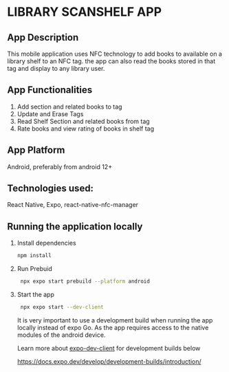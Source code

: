 # LIBRARY SCANSHELF APP 

## App Description
This mobile application uses NFC technology to add books to available on a library shelf to an NFC tag. the app can also read the books stored in that tag and display to any library user.

## App Functionalities
1. Add section and related books to tag
2. Update and Erase Tags
3. Read Shelf Section and related books from tag
4. Rate books and view rating of books in shelf tag

## App Platform
Android, preferably from android 12+
## Technologies used:
React Native, Expo, react-native-nfc-manager


## Running the application locally

1. Install dependencies

   ```bash
   npm install
   ```

2. Run Prebuid
   ```bash
    npx expo start prebuild --platform android
   ```



3. Start the app
   

   ```bash
    npx expo start --dev-client
   ```

   It is very important to use a development build when running the app locally instead of expo Go. As the app requires access to the native modules of the android device.
   
   Learn more about [expo-dev-client]('https://docs.expo.dev/develop/development-builds/introduction/') for development builds below
   
    https://docs.expo.dev/develop/development-builds/introduction/


